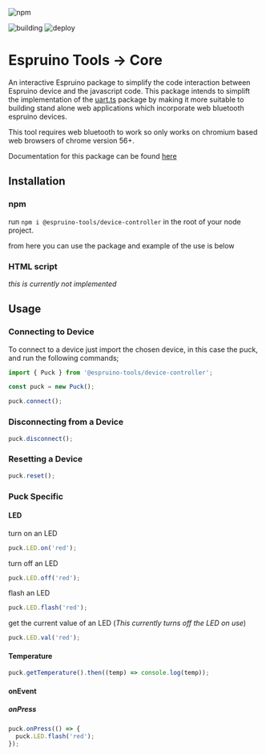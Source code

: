 ![npm](https://img.shields.io/npm/v/@espruino-tools/device-controller)

![building](https://img.shields.io/azure-devops/build/espruino-tooling/092da48c-8411-42c2-8a97-8a94b5f45468/5)
![deploy](https://img.shields.io/azure-devops/build/espruino-tooling/092da48c-8411-42c2-8a97-8a94b5f45468/9?label=deployment)
# Espruino Tools -> Core


An interactive Espruino package to simplify the code interaction between Espruino device and the javascript code. This package intends to simplift the implementation of the [uart.ts]("123") package by making it more suitable to building stand alone web applications which incorporate web bluetooth espruino devices.

This tool requires web bluetooth to work so only works on chromium based web browsers of chrome version 56+.

Documentation for this package can be found [here]("insertdocumentationhere")

## Installation

### npm

run `npm i @espruino-tools/device-controller` in the root of your node project.

from here you can use the package and example of the use is below

### HTML script

_this is currently not implemented_

## Usage

### Connecting to Device

To connect to a device just import the chosen device, in this case the puck, and run the following commands;

```javascript
import { Puck } from '@espruino-tools/device-controller';

const puck = new Puck();

puck.connect();
```

### Disconnecting from a Device

```javascript
puck.disconnect();
```

### Resetting a Device

```javascript
puck.reset();
```

### Puck Specific

#### LED

turn on an LED

```javascript
puck.LED.on('red');
```

turn off an LED

```javascript
puck.LED.off('red');
```

flash an LED

```javascript
puck.LED.flash('red');
```

get the current value of an LED (_This currently turns off the LED on use_)

```javascript
puck.LED.val('red');
```

#### Temperature

```javascript
puck.getTemperature().then((temp) => console.log(temp));
```

#### onEvent

##### onPress

```javascript
puck.onPress(() => {
  puck.LED.flash('red');
});
```
